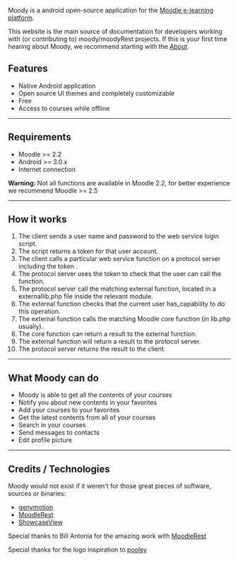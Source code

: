 Moody is a android open-source application for the [Moodle e-learning platform](https://moodle.org/about/).


This website is the main source of documentation for developers working with (or contributing to) moody/moodyRest projects. If this is your first time hearing about Moody, we recommend starting with the [About](about.md).



## Features

  * Native Android application
  * Open source UI themes and completely customizable
  * Free
  * Access to courses while offline

----------

## Requirements

* Moodle >= 2.2 
* Android >= 3.0.x
* Internet connection

**Warning:** Not all functions are available in Moodle 2.2, for better experience we recommend Moodle >= 2.5


----------


## How it works
1. The client sends a user name and password to the web service login script.
1. The script returns a token for that user account.
1. The client calls a particular web service function on a protocol server including the token .
1. The protocol server uses the token to check that the user can call the function.
1. The protocol server call the matching external function, located in a externallib.php file inside the relevant module.
1. The external function checks that the current user has_capability to do this operation.
1. The external function calls the matching Moodle core function (in lib.php usually).
1. The core function can return a result to the external function.
1. The external function will return a result to the protocol server.
1. The protocol server returns the result to the client.


----------


## What Moody can do
* Moody is able to get all the contents of your courses
* Notify you about new contents in your favorites
* Add your courses to your favorites
* Get the latest contents from all of your courses
* Search in your courses
* Send messages to contacts
* Edit profile picture


----------


## Credits / Technologies
Moody would not exist if it weren't for those great pieces of software, sources or binaries:

  * [genymotion][genymotion]
  * [MoodleRest][MoodleRest]
  * [ShowcaseView][ShowcaseView]

Special thanks to Bill Antonia for the amazing work with [MoodleRest][MoodleRest]

Special thanks for the logo inspiration to [pooley][pooley]

  [genymotion]: http://www.genymotion.com/
  [MoodleRest]: http://bantonia.users.sourceforge.net/
  [ShowcaseView]: https://github.com/Espiandev/ShowcaseView
  [pooley]: http://www.el-be.fr/beta/home/portfolio.php